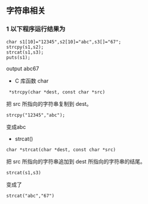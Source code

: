 ## 字符串相关
### 1 以下程序运行结果为

```
char s1[10]="12345",s2[10]="abc",s3[]="67";
strcpy(s1,s2);
strcat(s1,s3);
puts(s1);
```
output abc67

- C 库函数 char
```
 *strcpy(char *dest, const char *src)
```

  把 src 所指向的字符串复制到 dest。

  ```
  strcpy("12345","abc");
  ```
  变成abc
- strcat()
```
char *strcat(char *dest, const char *src)
```
把 src 所指向的字符串追加到 dest 所指向的字符串的结尾。
```
strcat(s1,s3)
```
变成了
```
strcat("abc","67")
```

